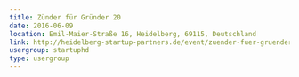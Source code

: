 ```yaml
---
title: Zünder für Gründer 20
date: 2016-06-09
location: Emil-Maier-Straße 16, Heidelberg, 69115, Deutschland
link: http://heidelberg-startup-partners.de/event/zuender-fuer-gruender-20/
usergroup: startuphd
type: usergroup
---
```

